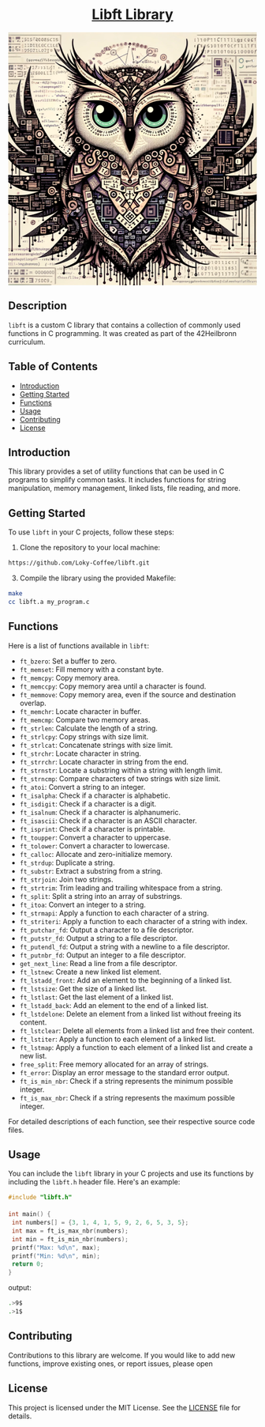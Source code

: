 <div style="text-align: center;">
  <h1 align="center"style="text-decoration: underline;">Libft Library</h1>
  <div style="display: flex; flex-direction: column; align-items: center;">
    <img src="https://github.com/Loky-Coffee/libft/blob/master/the%20'libft'%20library%20%20%20The%20programming%20owl.png?raw=true" align="center" alt="the 'push_swap' algorithm" width="1024" height="512" />
  </div>
</div>

## Description

`libft` is a custom C library that contains a collection of commonly used functions in C programming. It was created as part of the 42Heilbronn curriculum.

## Table of Contents

- [Introduction](#introduction)
- [Getting Started](#getting-started)
- [Functions](#functions)
- [Usage](#usage)
- [Contributing](#contributing)
- [License](#license)

## Introduction

This library provides a set of utility functions that can be used in C programs to simplify common tasks. It includes functions for string manipulation, memory management, linked lists, file reading, and more.

## Getting Started

To use `libft` in your C projects, follow these steps:

1. Clone the repository to your local machine:
```bash
https://github.com/Loky-Coffee/libft.git
```

3. Compile the library using the provided Makefile:
```bash
make
cc libft.a my_program.c 
```

## Functions

Here is a list of functions available in `libft`:

- `ft_bzero`: Set a buffer to zero.
- `ft_memset`: Fill memory with a constant byte.
- `ft_memcpy`: Copy memory area.
- `ft_memccpy`: Copy memory area until a character is found.
- `ft_memmove`: Copy memory area, even if the source and destination overlap.
- `ft_memchr`: Locate character in buffer.
- `ft_memcmp`: Compare two memory areas.
- `ft_strlen`: Calculate the length of a string.
- `ft_strlcpy`: Copy strings with size limit.
- `ft_strlcat`: Concatenate strings with size limit.
- `ft_strchr`: Locate character in string.
- `ft_strrchr`: Locate character in string from the end.
- `ft_strnstr`: Locate a substring within a string with length limit.
- `ft_strncmp`: Compare characters of two strings with size limit.
- `ft_atoi`: Convert a string to an integer.
- `ft_isalpha`: Check if a character is alphabetic.
- `ft_isdigit`: Check if a character is a digit.
- `ft_isalnum`: Check if a character is alphanumeric.
- `ft_isascii`: Check if a character is an ASCII character.
- `ft_isprint`: Check if a character is printable.
- `ft_toupper`: Convert a character to uppercase.
- `ft_tolower`: Convert a character to lowercase.
- `ft_calloc`: Allocate and zero-initialize memory.
- `ft_strdup`: Duplicate a string.
- `ft_substr`: Extract a substring from a string.
- `ft_strjoin`: Join two strings.
- `ft_strtrim`: Trim leading and trailing whitespace from a string.
- `ft_split`: Split a string into an array of substrings.
- `ft_itoa`: Convert an integer to a string.
- `ft_strmapi`: Apply a function to each character of a string.
- `ft_striteri`: Apply a function to each character of a string with index.
- `ft_putchar_fd`: Output a character to a file descriptor.
- `ft_putstr_fd`: Output a string to a file descriptor.
- `ft_putendl_fd`: Output a string with a newline to a file descriptor.
- `ft_putnbr_fd`: Output an integer to a file descriptor.
- `get_next_line`: Read a line from a file descriptor.
- `ft_lstnew`: Create a new linked list element.
- `ft_lstadd_front`: Add an element to the beginning of a linked list.
- `ft_lstsize`: Get the size of a linked list.
- `ft_lstlast`: Get the last element of a linked list.
- `ft_lstadd_back`: Add an element to the end of a linked list.
- `ft_lstdelone`: Delete an element from a linked list without freeing its content.
- `ft_lstclear`: Delete all elements from a linked list and free their content.
- `ft_lstiter`: Apply a function to each element of a linked list.
- `ft_lstmap`: Apply a function to each element of a linked list and create a new list.
- `free_split`: Free memory allocated for an array of strings.
- `ft_error`: Display an error message to the standard error output.
- `ft_is_min_nbr`: Check if a string represents the minimum possible integer.
- `ft_is_max_nbr`: Check if a string represents the maximum possible integer.

For detailed descriptions of each function, see their respective source code files.

## Usage

You can include the `libft` library in your C projects and use its functions by including the `libft.h` header file. Here's an example:

```c
#include "libft.h"

int main() {
 int numbers[] = {3, 1, 4, 1, 5, 9, 2, 6, 5, 3, 5};
 int max = ft_is_max_nbr(numbers);
 int min = ft_is_min_nbr(numbers);
 printf("Max: %d\n", max);
 printf("Min: %d\n", min);
 return 0;
}
```
output:
```bash
.>9$
.>1$
```
## Contributing
Contributions to this library are welcome. If you would like to add new functions, improve existing ones, or report issues, please open

## License
This project is licensed under the MIT License. See the [LICENSE](LICENSE) file for details.
